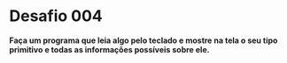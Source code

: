 # Desafio 004

**Faça um programa que leia algo pelo teclado e mostre na tela o seu tipo primitivo e todas as informações possíveis sobre ele.**